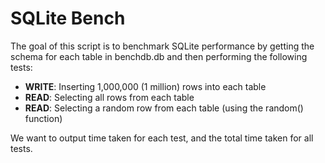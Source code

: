# SQLite Bench

The goal of this script is to benchmark SQLite performance by getting the schema for each table in benchdb.db and then performing the following tests:

- **WRITE**: Inserting 1,000,000 (1 million) rows into each table
- **READ**: Selecting all rows from each table
- **READ**: Selecting a random row from each table (using the random() function)

We want to output time taken for each test, and the total time taken for all tests.
